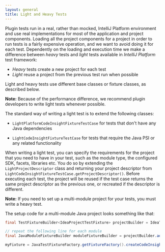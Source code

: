 ```yaml
---
layout: general
title: Light and Heavy Tests
---
```


Plugin tests run in a real, rather than mocked, IntelliJ Platform environment and use real implementations for most of the application and project components. 
Loading all the project components for a project in order to run tests is a fairly expensive operation, and we want to avoid doing it for each test.
Dependently on the loading and execution time we make a difference between *heavy* tests and *light* tests available in *IntelliJ Platform* test framework:
 
*  *Heavy* tests create a new project for each test
*  *Light* reuse a project from the previous test run when possible

Light and heavy tests use different base classes or fixture classes, as described below.

**Note:** 
Because of the performance difference, we recommend plugin developers to write light tests whenever possible.

The standard way of writing a light test is to extend the following classes:

*  ```LightPlatformCodeInsightFixtureTestCase``` for tests that don't have any Java dependencies

*  ```LightCodeInsightFixtureTestCase``` for tests that require the Java PSI or any related functionality 

When writing a light test, you can specify the requirements for the project that you need to have in your test, such as the module type, the configured SDK, facets, libraries etc.
You do so by extending the ```LightProjectDescriptor``` class and returning your project descriptor from ```LightCodeInsightFixtureTestCase.getProjectDescriptor()```.
Before executing each test, the project will be reused if the test case returns the same project descriptor as the previous one, or recreated if the descriptor is different.

**Note:**
If you need to set up a multi-module project for your tests, you must write a heavy test. 

The setup code for a multi-module Java project looks something like that:


```java
final TestFixtureBuilder<IdeaProjectTestFixture> projectBuilder = IdeaTestFixtureFactory.getFixtureFactory().createFixtureBuilder(getName());

// repeat the following line for each module
final JavaModuleFixtureBuilder moduleFixtureBuilder = projectBuilder.addModule(JavaModuleFixtureBuilder.class);

myFixture = JavaTestFixtureFactory.getFixtureFactory().createCodeInsightFixture(projectBuilder.getFixture());
```